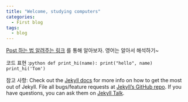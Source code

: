 ```yaml
---
title: "Welcome, studying computers"
categories:
  - First blog
tags:
  - blog
---
```



[Post 하는 법 알려주는 링크] 를 통해 알아보자. 영어는 알아서 해석하기~


코드 표현 :
​```python
def print_hi(name):
  print("hello", name)
print_hi('Tom')
​```

참고 사항:
Check out the [Jekyll docs][jekyll-docs] for more info on how to get the most out of Jekyll. File all bugs/feature requests at [Jekyll’s GitHub repo][jekyll-gh]. If you have questions, you can ask them on [Jekyll Talk][jekyll-talk].

[jekyll-docs]: https://jekyllrb.com/docs/home
[jekyll-gh]:   https://github.com/jekyll/jekyll
[jekyll-talk]: https://talk.jekyllrb.com/
[Post 하는 법 알려주는 링크]: https://mmistakes.github.io/minimal-mistakes/docs/posts/


